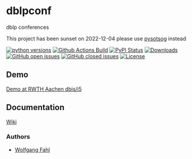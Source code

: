 # dblpconf
dblp conferences

This project has been sunset on 2022-12-04 please use [pysotsog](https://github.com/WolfgangFahl/pysotsog) instead

[![python versions](https://img.shields.io/pypi/pyversions/dblpconf)](https://pypi.org/project/dblpconf/)
[![Github Actions Build](https://github.com/WolfgangFahl/dblpconf/workflows/Build/badge.svg?branch=main)](https://github.com/WolfgangFahl/dblpconf/actions?query=workflow%3ABuild+branch%3Amain)
[![PyPI Status](https://img.shields.io/pypi/v/dblpconf.svg)](https://pypi.python.org/pypi/dblpconf/)
[![Downloads](https://pepy.tech/badge/dblpconf)](https://pepy.tech/project/dblpconf)
[![GitHub open issues](https://img.shields.io/github/issues/WolfgangFahl/dblpconf.svg)](https://github.com/WolfgangFahl/dblpconf/issues)
[![GitHub closed issues](https://img.shields.io/github/issues-closed/WolfgangFahl/dblpconf.svg)](https://github.com/WolfgangFahl/dblpconf/issues/?q=is%3Aissue+is%3Aclosed)
[![License](https://img.shields.io/github/license/WolfgangFahl/dblpconf.svg)](https://www.apache.org/licenses/LICENSE-2.0)

## Demo
[Demo at RWTH Aachen dbis/i5](https://confident.dbis.rwth-aachen.de/dblpconf/)

## Documentation
[Wiki](http://wiki.bitplan.com/index.php/Dblpconf)

### Authors
* [Wolfgang Fahl](http://www.bitplan.com/Wolfgang_Fahl)
